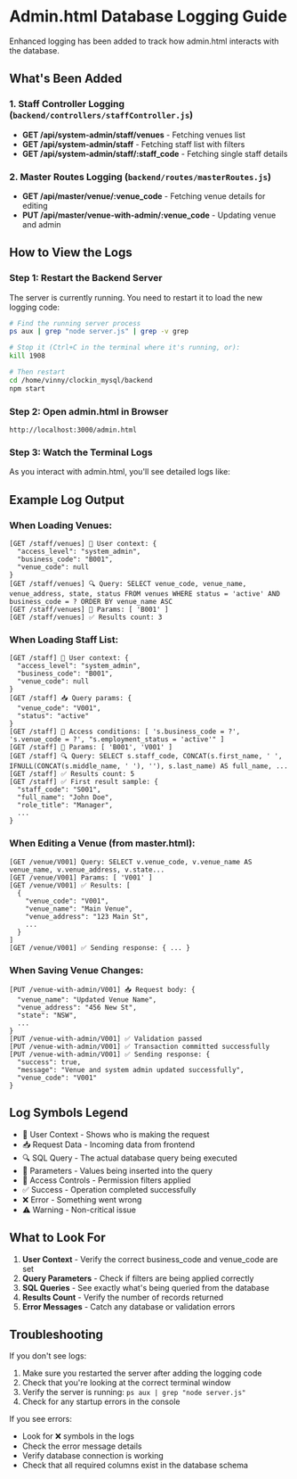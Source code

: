 # Admin.html Database Logging Guide

Enhanced logging has been added to track how admin.html interacts with the database.

## What's Been Added

### 1. Staff Controller Logging (`backend/controllers/staffController.js`)
- **GET /api/system-admin/staff/venues** - Fetching venues list
- **GET /api/system-admin/staff** - Fetching staff list with filters
- **GET /api/system-admin/staff/:staff_code** - Fetching single staff details

### 2. Master Routes Logging (`backend/routes/masterRoutes.js`)
- **GET /api/master/venue/:venue_code** - Fetching venue details for editing
- **PUT /api/master/venue-with-admin/:venue_code** - Updating venue and admin

## How to View the Logs

### Step 1: Restart the Backend Server

The server is currently running. You need to restart it to load the new logging code:

```bash
# Find the running server process
ps aux | grep "node server.js" | grep -v grep

# Stop it (Ctrl+C in the terminal where it's running, or):
kill 1908

# Then restart
cd /home/vinny/clockin_mysql/backend
npm start
```

### Step 2: Open admin.html in Browser

```
http://localhost:3000/admin.html
```

### Step 3: Watch the Terminal Logs

As you interact with admin.html, you'll see detailed logs like:

## Example Log Output

### When Loading Venues:
```
[GET /staff/venues] 👤 User context: {
  "access_level": "system_admin",
  "business_code": "B001",
  "venue_code": null
}
[GET /staff/venues] 🔍 Query: SELECT venue_code, venue_name, venue_address, state, status FROM venues WHERE status = 'active' AND business_code = ? ORDER BY venue_name ASC
[GET /staff/venues] 📝 Params: [ 'B001' ]
[GET /staff/venues] ✅ Results count: 3
```

### When Loading Staff List:
```
[GET /staff] 👤 User context: {
  "access_level": "system_admin",
  "business_code": "B001",
  "venue_code": null
}
[GET /staff] 📥 Query params: {
  "venue_code": "V001",
  "status": "active"
}
[GET /staff] 🔐 Access conditions: [ 's.business_code = ?', 's.venue_code = ?', "s.employment_status = 'active'" ]
[GET /staff] 📝 Params: [ 'B001', 'V001' ]
[GET /staff] 🔍 Query: SELECT s.staff_code, CONCAT(s.first_name, ' ', IFNULL(CONCAT(s.middle_name, ' '), ''), s.last_name) AS full_name, ...
[GET /staff] ✅ Results count: 5
[GET /staff] ✅ First result sample: {
  "staff_code": "S001",
  "full_name": "John Doe",
  "role_title": "Manager",
  ...
}
```

### When Editing a Venue (from master.html):
```
[GET /venue/V001] Query: SELECT v.venue_code, v.venue_name AS venue_name, v.venue_address, v.state...
[GET /venue/V001] Params: [ 'V001' ]
[GET /venue/V001] ✅ Results: [
  {
    "venue_code": "V001",
    "venue_name": "Main Venue",
    "venue_address": "123 Main St",
    ...
  }
]
[GET /venue/V001] ✅ Sending response: { ... }
```

### When Saving Venue Changes:
```
[PUT /venue-with-admin/V001] 📥 Request body: {
  "venue_name": "Updated Venue Name",
  "venue_address": "456 New St",
  "state": "NSW",
  ...
}
[PUT /venue-with-admin/V001] ✅ Validation passed
[PUT /venue-with-admin/V001] ✅ Transaction committed successfully
[PUT /venue-with-admin/V001] ✅ Sending response: {
  "success": true,
  "message": "Venue and system admin updated successfully",
  "venue_code": "V001"
}
```

## Log Symbols Legend

- 👤 User Context - Shows who is making the request
- 📥 Request Data - Incoming data from frontend
- 🔍 SQL Query - The actual database query being executed
- 📝 Parameters - Values being inserted into the query
- 🔐 Access Controls - Permission filters applied
- ✅ Success - Operation completed successfully
- ❌ Error - Something went wrong
- ⚠️  Warning - Non-critical issue

## What to Look For

1. **User Context** - Verify the correct business_code and venue_code are set
2. **Query Parameters** - Check if filters are being applied correctly
3. **SQL Queries** - See exactly what's being queried from the database
4. **Results Count** - Verify the number of records returned
5. **Error Messages** - Catch any database or validation errors

## Troubleshooting

If you don't see logs:
1. Make sure you restarted the server after adding the logging code
2. Check that you're looking at the correct terminal window
3. Verify the server is running: `ps aux | grep "node server.js"`
4. Check for any startup errors in the console

If you see errors:
- Look for ❌ symbols in the logs
- Check the error message details
- Verify database connection is working
- Check that all required columns exist in the database schema

